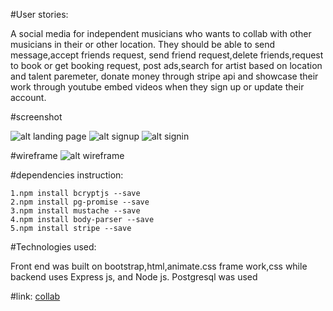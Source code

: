 #User stories:


A social media for independent musicians who wants to collab with other musicians in their or other location. 
They should be able to send message,accept friends request, send friend request,delete friends,request to book or get booking request,
post ads,search for artist based on location and talent paremeter, donate money through stripe api and showcase their work through youtube embed videos when they sign up or update their account.

#screenshot

![alt landing page](http://i.imgur.com/ZKqJP7l.png)
![alt signup](http://i.imgur.com/qL7YkkU.png)
![alt signin](http://i.imgur.com/GQD6dfb.png)

#wireframe
![alt wireframe](http://i.imgur.com/97Yohsl.png)

#dependencies instruction:

	1.npm install bcryptjs --save
	2.npm install pg-promise --save
	3.npm install mustache --save
	4.npm install body-parser --save
	5.npm install stripe --save


#Technologies used:

Front end was built on bootstrap,html,animate.css frame work,css while backend uses Express js, and Node js. Postgresql was used 

#link:
[collab ](https://lit-springs-65937.herokuapp.com/)
 

